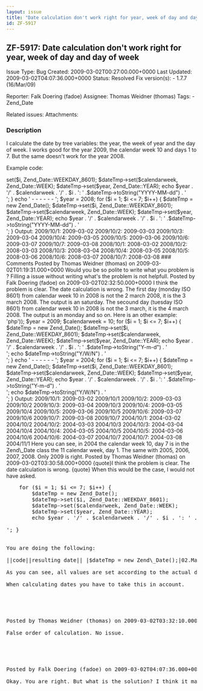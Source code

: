 ```yaml
---
layout: issue
title: "Date calculation don't work right for year, week of day and day of week"
id: ZF-5917
---
```


ZF-5917: Date calculation don't work right for year, week of day and day of week
--------------------------------------------------------------------------------

 Issue Type: Bug Created: 2009-03-02T00:27:00.000+0000 Last Updated: 2009-03-02T04:07:36.000+0000 Status: Resolved Fix version(s): - 1.7.7 (16/Mar/09)
 
 Reporter:  Falk Doering (fadoe)  Assignee:  Thomas Weidner (thomas)  Tags: - Zend\_Date
 
 Related issues: 
 Attachments: 
### Description

I calculate the date by tree variables: the year, the week of year and the day of week. I works good for the year 2009, the calendar week 10 and days 1 to 7. But the same doesn't work for the year 2008.

Example code:

<?php

require\_once 'Zend/Date.php';

date\_default\_timezone\_set('Europe/Berlin');

$year = 2009; $calendarweek = 10;

for ($i = 1; $i <= 7; $i++) {

 
    $dateTmp = new Zend_Date();
    $dateTmp->set($i, Zend_Date::WEEKDAY_8601);
    $dateTmp->set($calendarweek, Zend_Date::WEEK);
    $dateTmp->set($year, Zend_Date::YEAR);
    
    echo $year . '/' . $calendarweek . '/' . $i . ': ' .$dateTmp->toString("YYYY-MM-dd") . '<br />';


}

echo '

- - - - - -

'; $year = 2008;

for ($i = 1; $i <= 7; $i++) {

 
    $dateTmp = new Zend_Date();
    $dateTmp->set($i, Zend_Date::WEEKDAY_8601);
    $dateTmp->set($calendarweek, Zend_Date::WEEK);
    $dateTmp->set($year, Zend_Date::YEAR);
    
    echo $year . '/' . $calendarweek . '/' . $i . ': ' .$dateTmp->toString("YYYY-MM-dd") . '<br />';


}

Output:

2009/10/1: 2009-03-02 2009/10/2: 2009-03-03 2009/10/3: 2009-03-04 2009/10/4: 2009-03-05 2009/10/5: 2009-03-06 2009/10/6: 2009-03-07 2009/10/7: 2009-03-08

2008/10/1: 2008-03-02 2008/10/2: 2008-03-03 2008/10/3: 2008-03-04 2008/10/4: 2008-03-05 2008/10/5: 2008-03-06 2008/10/6: 2008-03-07 2008/10/7: 2008-03-08

 

 

### Comments

Posted by Thomas Weidner (thomas) on 2009-03-02T01:19:31.000+0000

Would you be so polite to write what you problem is ? Filling a issue without writing what's the problem is not helpfull.

 

 

Posted by Falk Doering (fadoe) on 2009-03-02T02:32:50.000+0000

I think the problem is clear. The date calculation is wrong.

The first day (monday ISO 8601) from calendar week 10 in 2008 is not the 2 march 2008, it is the 3 march 2008. The output is an saturday. The secound day (tuesday ISO 8601) from calendar week 10 in 2008 is not the 3 march, it is the 4 march 2008. The output is an monday and so on.

Here is an other example:

<?php

date\_default\_timezone\_set('Europe/Berlin');

require\_once 'Zend/Date.php';

Zend\_Date::setOptions(array('format\_type' => 'php'));

$year = 2009; $calendarweek = 10;

for ($i = 1; $i <= 7; $i++) {

 
    $dateTmp = new Zend_Date();
    $dateTmp->set($i, Zend_Date::WEEKDAY_8601);
    $dateTmp->set($calendarweek, Zend_Date::WEEK);
    $dateTmp->set($year, Zend_Date::YEAR);
    
    echo $year . '/' . $calendarweek . '/' . $i . ': ' .$dateTmp->toString("Y-m-d") . '<br />';
    echo $dateTmp->toString("Y/W/N") . '<br />';


}

echo '

- - - - - -

'; $year = 2004;

for ($i = 1; $i <= 7; $i++) {

 
    $dateTmp = new Zend_Date();
    $dateTmp->set($i, Zend_Date::WEEKDAY_8601);
    $dateTmp->set($calendarweek, Zend_Date::WEEK);
    $dateTmp->set($year, Zend_Date::YEAR);
    
    echo $year . '/' . $calendarweek . '/' . $i . ': ' .$dateTmp->toString("Y-m-d") . '<br />';
    echo $dateTmp->toString("Y/W/N") . '<br />';


}

Output:

2009/10/1: 2009-03-02 2009/10/1 2009/10/2: 2009-03-03 2009/10/2 2009/10/3: 2009-03-04 2009/10/3 2009/10/4: 2009-03-05 2009/10/4 2009/10/5: 2009-03-06 2009/10/5 2009/10/6: 2009-03-07 2009/10/6 2009/10/7: 2009-03-08 2009/10/7 2004/10/1: 2004-03-02 2004/10/2 2004/10/2: 2004-03-03 2004/10/3 2004/10/3: 2004-03-04 2004/10/4 2004/10/4: 2004-03-05 2004/10/5 2004/10/5: 2004-03-06 2004/10/6 2004/10/6: 2004-03-07 2004/10/7 2004/10/7: 2004-03-08 2004/11/1

Here you can see, in 2004 the calendar week 10, day 7 is in the Zend\_Date class the 11 calendar week, day 1. The same with 2005, 2006, 2007, 2008. Only 2009 is right.

 

 

Posted by Thomas Weidner (thomas) on 2009-03-02T03:30:58.000+0000

{quote}I think the problem is clear. The date calculation is wrong. {quote} When this would be the case, I would not have asked.

 
    <pre class="highlight">
    for ($i = 1; $i <= 7; $i++) {
        $dateTmp = new Zend_Date();
        $dateTmp->set($i, Zend_Date::WEEKDAY_8601);
        $dateTmp->set($calendarweek, Zend_Date::WEEK);
        $dateTmp->set($year, Zend_Date::YEAR);
        echo $year . '/' . $calendarweek . '/' . $i . ': ' .$dateTmp->toString("YYYY-MM-dd") . '<br></br>'; }


You are doing the following:

||code||resulting date|| |$dateTmp = new Zend\_Date();|02.March.2009| |$dateTmp->set($i, Zend\_Date::WEEKDAY\_8601);|02.March.2009 expecting monday as $i| |$dateTmp->set($calendarweek, Zend\_Date::WEEK);|02.March.2009 when week is 10| |$dateTmp->set($year, Zend\_Date::YEAR);|02.March.2008 when year is 2008|

As you can see, all values are set according to the actual date. When you need the calendarweek 10 of year 2008, you can not set the week in the year 2009... I bet 100% that they differ.

When calculating dates you have to take this in account.

 

 

Posted by Thomas Weidner (thomas) on 2009-03-02T03:32:10.000+0000

False order of calculation. No issue.

 

 

Posted by Falk Doering (fadoe) on 2009-03-02T04:07:36.000+0000

Okay. You are right. But what is the solution? I think it make no sence that $date = new Zend\_Date(); and $date = Zend\_Date::now(); are the same. How can i create an empty Zend\_Date-Object?

 

 